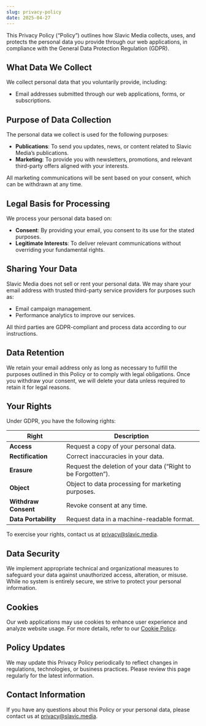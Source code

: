 ```yaml
---
slug: privacy-policy
date: 2025-04-27
---
```


This Privacy Policy (“Policy”) outlines how Slavic Media collects, uses, and protects the personal data you provide through our web applications, in compliance with the General Data Protection Regulation (GDPR).

## What Data We Collect

We collect personal data that you voluntarily provide, including:

- Email addresses submitted through our web applications, forms, or subscriptions.

## Purpose of Data Collection

The personal data we collect is used for the following purposes:

- **Publications**: To send you updates, news, or content related to Slavic Media’s publications.
- **Marketing**: To provide you with newsletters, promotions, and relevant third-party offers aligned with your interests.

All marketing communications will be sent based on your consent, which can be withdrawn at any time.

## Legal Basis for Processing

We process your personal data based on:

- **Consent**: By providing your email, you consent to its use for the stated purposes.
- **Legitimate Interests**: To deliver relevant communications without overriding your fundamental rights.

## Sharing Your Data

Slavic Media does not sell or rent your personal data. We may share your email address with trusted third-party service providers for purposes such as:

- Email campaign management.
- Performance analytics to improve our services.

All third parties are GDPR-compliant and process data according to our instructions.

## Data Retention

We retain your email address only as long as necessary to fulfill the purposes outlined in this Policy or to comply with legal obligations. Once you withdraw your consent, we will delete your data unless required to retain it for legal reasons.

## Your Rights

Under GDPR, you have the following rights:

| **Right**            | **Description**                                              |
| -------------------- | ------------------------------------------------------------ |
| **Access**           | Request a copy of your personal data.                        |
| **Rectification**    | Correct inaccuracies in your data.                           |
| **Erasure**          | Request the deletion of your data (“Right to be Forgotten”). |
| **Object**           | Object to data processing for marketing purposes.            |
| **Withdraw Consent** | Revoke consent at any time.                                  |
| **Data Portability** | Request data in a machine-readable format.                   |

To exercise your rights, contact us at <privacy@slavic.media>.

## Data Security

We implement appropriate technical and organizational measures to safeguard your data against unauthorized access, alteration, or misuse. While no system is entirely secure, we strive to protect your personal information.

## Cookies

Our web applications may use cookies to enhance user experience and analyze website usage. For more details, refer to our [Cookie Policy](#).

## Policy Updates

We may update this Privacy Policy periodically to reflect changes in regulations, technologies, or business practices. Please review this page regularly for the latest information.

## Contact Information

If you have any questions about this Policy or your personal data, please contact us at <privacy@slavic.media>.

